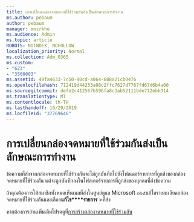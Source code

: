 ```yaml
---
title: การเปลี่ยนกล่องจดหมายที่ใช้ร่วมกันส่งเป็นลักษณะการทำงาน
ms.author: pebaum
author: pebaum
manager: mnirkhe
ms.audience: Admin
ms.topic: article
ROBOTS: NOINDEX, NOFOLLOW
localization_priority: Normal
ms.collection: Adm_O365
ms.custom:
- "623"
- "3500003"
ms.assetid: 49fa4633-7c50-40cd-a064-608a21cb0476
ms.openlocfilehash: 712419d44253a08c2ffc7627d7767fd67d6b4a00
ms.sourcegitcommit: defe2c412567b596fa8c3ab52111bde712ebb314
ms.translationtype: MT
ms.contentlocale: th-TH
ms.lasthandoff: 10/29/2019
ms.locfileid: "37769646"
---
```

# <a name="changing-shared-mailbox-send-as-behavior"></a>การเปลี่ยนกล่องจดหมายที่ใช้ร่วมกันส่งเป็นลักษณะการทำงาน

ข้อความที่ส่งจากกล่องจดหมายที่ใช้ร่วมกันจะไม่ถูกบันทึกไปยังโฟลเดอร์รายการที่ถูกส่งของกล่องจดหมายที่ใช้ร่วมกัน แต่จะถูกบันทึกลงในโฟลเดอร์รายการที่ถูกส่งของบุคคลที่ส่งข้อความ
  
ถ้าคุณต้องการให้สมาชิกทั้งหมดเห็นเมลที่ส่งในศูนย์ดูแล Microsoft ๓๖๕แก้ไขรายละเอียดกล่องจดหมายที่ใช้ร่วมกันและเลือก**แก้ไข****รายการ** \>ที่ส่ง
  
หากต้องการอ่านเพิ่มเติมโปรดดูที่[การสร้างกล่องจดหมายที่ใช้ร่วมกัน](https://docs.microsoft.com/office365/admin/email/create-a-shared-mailbox)
  